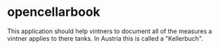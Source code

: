 # opencellarbook
 This application should help vintners to document all of the measures a vintner applies to there tanks. In Austria this is called a "Kellerbuch". 
